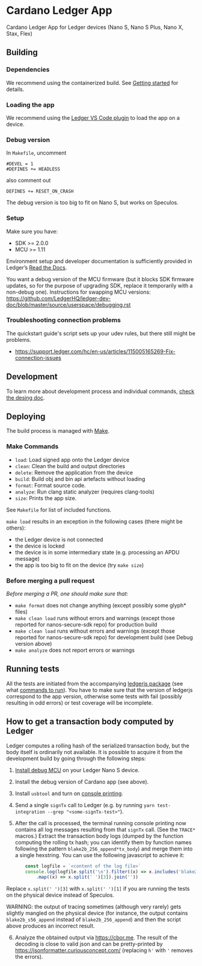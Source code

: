 # Cardano Ledger App

Cardano Ledger App for Ledger devices (Nano S, Nano S Plus, Nano X, Stax, Flex)

## Building

### Dependencies

We recommend using the containerized build. See [Getting started](doc/build.md) for details.

### Loading the app

We recommend using the [Ledger VS Code plugin](https://marketplace.visualstudio.com/items?itemName=LedgerHQ.ledger-dev-tools) to load the app on a device.

### Debug version

In `Makefile`, uncomment

    #DEVEL = 1
    #DEFINES += HEADLESS

also comment out

    DEFINES += RESET_ON_CRASH

The debug version is too big to fit on Nano S, but works on Speculos.

### Setup

Make sure you have:
- SDK >= 2.0.0
- MCU >= 1.11

Environment setup and developer documentation is sufficiently provided in Ledger’s [Read the Docs](https://developers.ledger.com/docs/nano-app/start-here/).

You want a debug version of the MCU firmware (but it blocks SDK firmware updates, so for the purpose of upgrading SDK, replace it temporarily with a non-debug one). Instructions for swapping MCU versions: https://github.com/LedgerHQ/ledger-dev-doc/blob/master/source/userspace/debugging.rst

### Troubleshooting connection problems

The quickstart guide's script sets up your udev rules, but there still might be problems.
- https://support.ledger.com/hc/en-us/articles/115005165269-Fix-connection-issues

## Development

To learn more about development process and individual commands, [check the desing doc](doc/design_doc.md).

## Deploying

The build process is managed with [Make](https://www.gnu.org/software/make/).

### Make Commands

* `load`: Load signed app onto the Ledger device
* `clean`: Clean the build and output directories
* `delete`: Remove the application from the device
* `build`: Build obj and bin api artefacts without loading
* `format`: Format source code.
* `analyze`: Run clang static analyzer (requires clang-tools)
* `size`: Prints the app size.

See `Makefile` for list of included functions.

`make load` results in an exception in the following cases (there might be others):
* the Ledger device is not connected
* the device is locked
* the device is in some intermediary state (e.g. processing an APDU message)
* the app is too big to fit on the device (try `make size`)

### Before merging a pull request

_Before merging a PR, one should make sure that:_
* `make format` does not change anything (except possibly some glyph* files)
* `make clean load` runs without errors and warnings (except those reported for nanos-secure-sdk repo) for production build
* `make clean load` runs without errors and warnings (except those reported for nanos-secure-sdk repo) for development build (see Debug version above)
* `make analyze` does not report errors or warnings

## Running tests

All the tests are initiated from the accompanying [ledgerjs package](https://github.com/vacuumlabs/ledgerjs-cardano-shelley) (see what [commands to run](https://github.com/vacuumlabs/ledgerjs-cardano-shelley?tab=readme-ov-file#tests)). You have to make sure that the version of ledgerjs correspond to the app version, otherwise some tests with fail (possibly resulting in odd errors) or test coverage will be incomplete.

## How to get a transaction body computed by Ledger

Ledger computes a rolling hash of the serialized transaction body, but the body itself is ordinarily not available. It is possible to acquire it from the development build by going through the following steps:

1. [Install debug MCU](https://developers.ledger.com/docs/nano-app/debug/#introduction) on your Ledger Nano S device.

2. Install the debug version of Cardano app (see above).

3. Install `usbtool` and turn on [console printing](https://developers.ledger.com/docs/nano-app/debug/#console-printing).

4. Send a single `signTx` call to Ledger (e.g. by running `yarn test-integration --grep "<some-signTx-test>"`).

5. After the call is processed, the terminal running console printing now contains all log messages resulting from that `signTx` call. (See the `TRACE*` macros.) Extract the transaction body logs (dumped by the function computing the rolling tx hash; you can identify them by function names following the pattern `blake2b_256_append*tx_body`) and merge them into a single hexstring. You can use the following javascript to achieve it:

```javascript
       const logfile = `<content of the log file>`
       console.log(logfile.split('\n').filter((x) => x.includes('blake2b_256_append'))
           .map((x) => x.split(' ')[3]).join(''))
```
Replace `x.split(' ')[3]` with `x.split(' ')[1]` if you are running the tests on the physical device instead of Speculos.

WARNING: the output of tracing sometimes (although very rarely) gets slightly mangled on the physical device (for instance, the output contains `blake2b_s56_append` instead of `blake2b_256_append`) and then the script above produces an incorrect result.

6. Analyze the obtained output via https://cbor.me. The result of the decoding is close to valid json and can be pretty-printed by https://jsonformatter.curiousconcept.com/ (replacing `h'` with `'` removes the errors).

